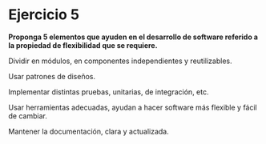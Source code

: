 # Ejercicio 5

**Proponga 5 elementos	 que ayuden en el desarrollo de software referido a la propiedad de flexibilidad que se requiere.**

Dividir en módulos, en componentes independientes y reutilizables.

Usar patrones de diseños.

Implementar distintas pruebas, unitarias, de integración, etc.

Usar herramientas adecuadas, ayudan a hacer software más flexible y fácil de cambiar.

Mantener la documentación, clara y actualizada.
